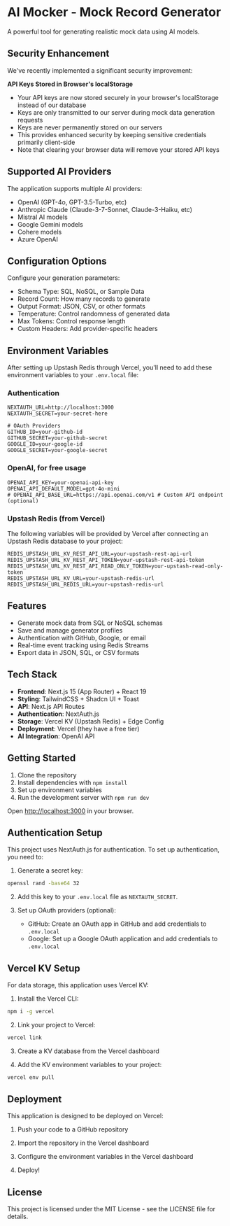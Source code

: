 # AI Mocker - Mock Record Generator

A powerful tool for generating realistic mock data using AI models.

## Security Enhancement

We've recently implemented a significant security improvement:

**API Keys Stored in Browser's localStorage**

- Your API keys are now stored securely in your browser's localStorage instead of our database
- Keys are only transmitted to our server during mock data generation requests
- Keys are never permanently stored on our servers
- This provides enhanced security by keeping sensitive credentials primarily client-side
- Note that clearing your browser data will remove your stored API keys

## Supported AI Providers

The application supports multiple AI providers:

- OpenAI (GPT-4o, GPT-3.5-Turbo, etc)
- Anthropic Claude (Claude-3-7-Sonnet, Claude-3-Haiku, etc)
- Mistral AI models
- Google Gemini models
- Cohere models
- Azure OpenAI

## Configuration Options

Configure your generation parameters:

- Schema Type: SQL, NoSQL, or Sample Data
- Record Count: How many records to generate
- Output Format: JSON, CSV, or other formats
- Temperature: Control randomness of generated data
- Max Tokens: Control response length
- Custom Headers: Add provider-specific headers

## Environment Variables

After setting up Upstash Redis through Vercel, you'll need to add these environment variables to your `.env.local` file:

### Authentication
```
NEXTAUTH_URL=http://localhost:3000
NEXTAUTH_SECRET=your-secret-here

# OAuth Providers
GITHUB_ID=your-github-id
GITHUB_SECRET=your-github-secret
GOOGLE_ID=your-google-id
GOOGLE_SECRET=your-google-secret
```

### OpenAI, for free usage
```
OPENAI_API_KEY=your-openai-api-key
OPENAI_API_DEFAULT_MODEL=gpt-4o-mini
# OPENAI_API_BASE_URL=https://api.openai.com/v1 # Custom API endpoint (optional)
```

### Upstash Redis (from Vercel)
The following variables will be provided by Vercel after connecting an Upstash Redis database to your project:

```
REDIS_UPSTASH_URL_KV_REST_API_URL=your-upstash-rest-api-url
REDIS_UPSTASH_URL_KV_REST_API_TOKEN=your-upstash-rest-api-token
REDIS_UPSTASH_URL_KV_REST_API_READ_ONLY_TOKEN=your-upstash-read-only-token
REDIS_UPSTASH_URL_KV_URL=your-upstash-redis-url
REDIS_UPSTASH_URL_REDIS_URL=your-upstash-redis-url
```

## Features

- Generate mock data from SQL or NoSQL schemas
- Save and manage generator profiles
- Authentication with GitHub, Google, or email
- Real-time event tracking using Redis Streams
- Export data in JSON, SQL, or CSV formats

## Tech Stack

- **Frontend**: Next.js 15 (App Router) + React 19
- **Styling**: TailwindCSS + Shadcn UI + Toast
- **API**: Next.js API Routes
- **Authentication**: NextAuth.js
- **Storage**: Vercel KV (Upstash Redis) + Edge Config
- **Deployment**: Vercel (they have a free tier)
- **AI Integration**: OpenAI API

## Getting Started

1. Clone the repository
2. Install dependencies with `npm install`
3. Set up environment variables
4. Run the development server with `npm run dev`

Open [http://localhost:3000](http://localhost:3000) in your browser.

## Authentication Setup

This project uses NextAuth.js for authentication. To set up authentication, you need to:

1. Generate a secret key:

```bash
openssl rand -base64 32
```

2. Add this key to your `.env.local` file as `NEXTAUTH_SECRET`.

3. Set up OAuth providers (optional):
   - GitHub: Create an OAuth app in GitHub and add credentials to `.env.local`
   - Google: Set up a Google OAuth application and add credentials to `.env.local`

## Vercel KV Setup

For data storage, this application uses Vercel KV:

1. Install the Vercel CLI:

```bash
npm i -g vercel
```

2. Link your project to Vercel:

```bash
vercel link
```

3. Create a KV database from the Vercel dashboard

4. Add the KV environment variables to your project:

```bash
vercel env pull
```

## Deployment

This application is designed to be deployed on Vercel:

1. Push your code to a GitHub repository

2. Import the repository in the Vercel dashboard

3. Configure the environment variables in the Vercel dashboard

4. Deploy!

## License

This project is licensed under the MIT License - see the LICENSE file for details.
